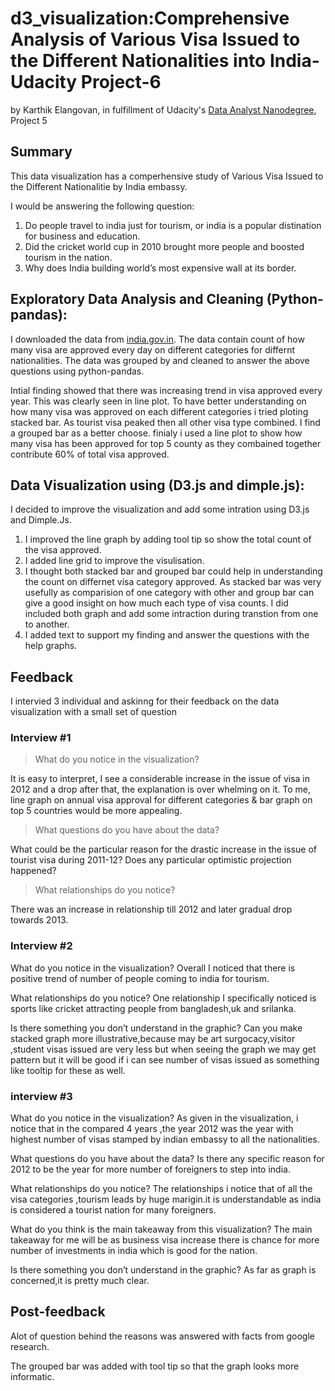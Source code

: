 # d3_visualization:Comprehensive Analysis of Various Visa Issued to the Different Nationalities into India- Udacity Project-6
by Karthik Elangovan, in fulfillment of Udacity's [Data Analyst Nanodegree](https://www.udacity.com/course/nd002), Project 5

## Summary

This data visualization has a comperhensive study of Various Visa Issued to the Different Nationalitie by India embassy. 

I would be answering the following question:

  1. Do people travel to india just for tourism, or india is a popular distination for business and education.
  2. Did the cricket world cup in 2010 brought more people and boosted tourism in the nation.
  3. Why does India building world’s most expensive wall at its border.

## Exploratory Data Analysis and Cleaning (Python-pandas):

I downloaded the data from [india.gov.in](https://data.gov.in/catalog/issuance-visa-various-foreign-nationals-against-various-categories-visas). The data contain count of how many visa are approved every day on different categories for differnt nationalities. The data was grouped by and cleaned to answer the above questions using python-pandas. 

Intial finding showed that there was increasing trend in visa approved every year. This was clearly seen in line plot. To have better understanding on how many visa was approved on each different categories i tried ploting stacked bar. As tourist visa peaked then all other visa type combined. I find a grouped bar as a better choose. finialy i used a line plot to show how many visa has been approved for top 5 county as they combained together contribute 60% of total visa approved. 

## Data Visualization using (D3.js and dimple.js):

I decided to improve  the visualization and add some intration using D3.js and Dimple.Js.

  1. I improved the line graph by  adding tool tip so show the total count of the visa approved. 
  2. I added line grid to improve the visulisation.
  3. I thought both stacked bar and grouped bar could help in understanding the count on differnet visa category approved. As stacked bar was very usefully as comparision of one category with other and group bar can give a good insight on how much each type of visa counts. I did included both graph and add some intraction during transtion from one to another.
  4. I added text to support my finding and answer the questions with the help graphs.
  
## Feedback
I intervied 3 individual and askinng for their feedback on the data visualization with a small set of question

### Interview #1
>What do you notice in the visualization?
>
  It is easy to interpret, I see a considerable increase in the issue of visa in 2012 and a drop after that, the explanation is over whelming on it. To me, line graph on annual visa approval for different categories & bar graph on top 5 countries would be more appealing.
  >
>What questions do you have about the data?
>
  What could be the particular reason for the drastic increase in the issue of tourist visa during 2011-12? Does any particular optimistic projection happened? 

>What relationships do you notice?

  There was an increase in relationship till 2012 and later gradual drop towards 2013.
  
### Interview #2
What do you notice in the visualization?
Overall I noticed that there is positive trend of number of people coming to india for tourism.

What relationships do you notice?
One relationship I specifically noticed is sports like cricket attracting people from bangladesh,uk and srilanka.

Is there something you don’t understand in the graphic?
Can you make stacked graph  more illustrative,because may be art surgocacy,visitor ,student visas issued are very less but when seeing the graph we may get pattern but it will be good if i can see number of visas issued as something like tooltip for these as well.

 ### interview #3
 What do you notice in the visualization?
 As given in the visualization, i notice that in the compared 4 years ,the year 2012 was the year with highest number of visas stamped by indian embassy to all  the nationalities.
 
 What questions do you have about the data?
 Is there any specific reason for 2012 to be the year for more number of foreigners to step into india.

 What relationships do you notice?
 The relationships i notice that of all the visa categories ,tourism leads by huge marigin.it is understandable as india is considered a tourist nation for many foreigners.
 
 What do you think is the main takeaway from this visualization?
 The main takeaway for me will be as business visa increase there is chance for more number of investments in india which is good for the nation.
 
 Is there something you don’t understand in the graphic?
 As far as graph is concerned,it is pretty much clear.
 
 
 ## Post-feedback
 
 Alot of question behind the reasons was answered with facts from google research.
 
 The grouped bar was added with tool tip so that the graph looks more informatic. 
